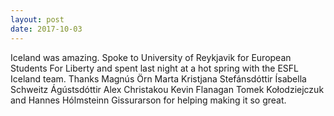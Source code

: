 ```yaml
---
layout: post
date: 2017-10-03
---
```


Iceland was amazing. Spoke to University of Reykjavik for European Students For Liberty and spent last night at a hot spring with the ESFL Iceland team. Thanks Magnús Örn Marta Kristjana Stefánsdóttir Ísabella Schweitz Ágústsdóttir Alex Christakou Kevin Flanagan Tomek Kołodziejczuk and Hannes Hólmsteinn Gissurarson for helping making it so great.
